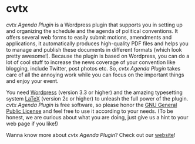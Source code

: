 cvtx
====

*cvtx Agenda Plugin* is a Wordpress plugin that supports you in setting up and organizing the schedule and the agenda of political conventions. It offers several web forms to easily submit motions, amendments and applications, it automatically produces high-quality PDF files and helps you to manage and publish these documents in different formats (which look pretty awesome!).  Because the plugin is based on Wordpress, you can do a lot of cool stuff to increase the news coverage of your convention like blogging, include Twitter, post photos etc. So, *cvtx Agenda Plugin* takes care of all the annoying work while you can focus on the important things and enjoy your event.

You need [Wordpress](http://wordpress.org) (version 3.3 or higher) and the amazing typesetting system [LaTeX](http://latex.org) (version 2ε or higher) to unleash the full power of the plugin. *cvtx Agenda Plugin* is free software, so please honor the [GNU General Public License](https://www.gnu.org/licenses/old-licenses/gpl-2.0) and feel free to use it according to your needs. (To be honest, we are curious about what you are doing, just give us a hint to your web page if you like!)

Wanna know more about *cvtx Agenda Plugin*? Check out our [website](http://cvtx-project.org)!
